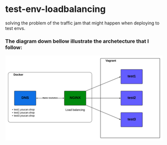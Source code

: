 # test-env-loadbalancing
solving the problem of the traffic jam that might happen when deploying to test envs.
### The diagram down bellow illustrate the archetecture that I follow:
![diagram.](./diag.png)